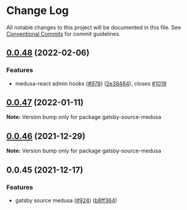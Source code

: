 # Change Log

All notable changes to this project will be documented in this file.
See [Conventional Commits](https://conventionalcommits.org) for commit guidelines.

## [0.0.48](https://github.com/medusajs/medusa/compare/gatsby-source-medusa@0.0.47...gatsby-source-medusa@0.0.48) (2022-02-06)

### Features

- medusa-react admin hooks ([#978](https://github.com/medusajs/medusa/issues/978)) ([2e38484](https://github.com/medusajs/medusa/commit/2e384842d5b2e9742a86b96f28a8f00357795b86)), closes [#1019](https://github.com/medusajs/medusa/issues/1019)

## [0.0.47](https://github.com/medusajs/medusa/compare/gatsby-source-medusa@0.0.46...gatsby-source-medusa@0.0.47) (2022-01-11)

**Note:** Version bump only for package gatsby-source-medusa

## [0.0.46](https://github.com/medusajs/medusa/compare/gatsby-source-medusa@0.0.45...gatsby-source-medusa@0.0.46) (2021-12-29)

**Note:** Version bump only for package gatsby-source-medusa

## 0.0.45 (2021-12-17)

### Features

- gatsby source medusa ([#924](https://github.com/medusajs/medusa/issues/924)) ([b8ff364](https://github.com/medusajs/medusa/commit/b8ff364276bf143f061a7c85e309dcd3ebfe4185))
